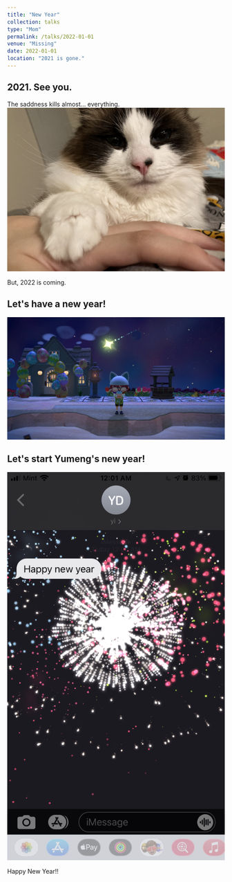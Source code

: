 ```yaml
---
title: "New Year"
collection: talks
type: "Mom"
permalink: /talks/2022-01-01
venue: "Missing"
date: 2022-01-01
location: "2021 is gone."
---
```


## 2021. See you.

The saddness kills almost... everything.
![confort](/images/conf.jpeg)

But, 2022 is coming.

## Let's have a new year!
![Dream](/images/dream.JPG)

## Let's start Yumeng's new year!

![happy_new_year](/images/hpny.PNG)

Happy New Year!!
